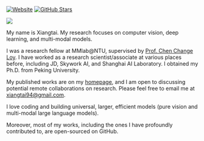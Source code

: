 <!--### Hi there 👋



**lxtGH/lxtGH** is a ✨ _special_ ✨ repository because its `README.md` (this file) appears on your GitHub profile.

Here are some ideas to get you started:

- 🔭 I’m currently working on ...
- 🌱 I’m currently learning ...
- 👯 I’m looking to collaborate on ...
- 🤔 I’m looking for help with ...
- 💬 Ask me about ...
- 📫 How to reach me: ...
- 😄 Pronouns: ...
- ⚡ Fun fact: ...
-->


[![Website](https://img.shields.io/website?label=lxtgh.github.io&style=for-the-badge&up_message=up&url=https://lxtgh.github.io/)](https://lxtgh.github.io/)
[![GitHub Stars](https://img.shields.io/github/stars/lxtGH?affiliations=OWNER%2CCOLLABORATOR&style=for-the-badge)](https://github.com/lxtGH)

![]( https://steins-gate-visitor-count.greenhandatsjtu.repl.co/{lxtGH})

My name is Xiangtai. My research focuses on computer vision, deep learning, and multi-modal models.

I was a research fellow at MMlab@NTU, supervised by [Prof. Chen Change Loy](https://www.mmlab-ntu.com/person/ccloy/). I have worked as a research scientist/associate at various places before, including JD, Skywork AI, and Shanghai AI Laboratory. I obtained my Ph.D. from Peking University.

My published works are on my [homepage](https://lxtgh.github.io/), and I am open to discussing potential remote collaborations on research. Please feel free to email me at xiangtai94@gmail.com.


I love coding and building universal, larger, efficient models (pure vision and multi-modal large language models). 


Moreover, most of my works, including the ones I have profoundly contributed to, are open-sourced on GitHub.

